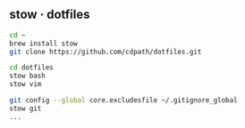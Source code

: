 ## stow · dotfiles

```bash
cd ~
brew install stow
git clone https://github.com/cdpath/dotfiles.git

cd dotfiles
stow bash
stow vim

git config --global core.excludesfile ~/.gitignore_global
stow git
...
```
